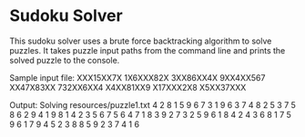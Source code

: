 # Sudoku Solver

This sudoku solver uses a brute force backtracking algorithm to solve puzzles.
It takes puzzle input paths from the command line and prints the solved puzzle to the console.

Sample input file:
XXX15XX7X
1X6XXX82X
3XX86XX4X
9XX4XX567
XX47X83XX
732XX6XX4
X4XX81XX9
X17XXX2X8
X5XX37XXX

Output:
Solving resources/puzzle1.txt
4 2 8 1 5 9 6 7 3 
1 9 6 3 7 4 8 2 5 
3 7 5 8 6 2 9 4 1 
9 8 1 4 2 3 5 6 7 
5 6 4 7 1 8 3 9 2 
7 3 2 5 9 6 1 8 4 
2 4 3 6 8 1 7 5 9 
6 1 7 9 4 5 2 3 8 
8 5 9 2 3 7 4 1 6
